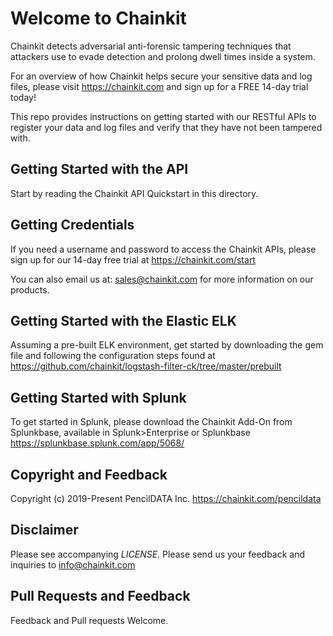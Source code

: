 # Welcome to Chainkit

Chainkit detects adversarial anti-forensic tampering techniques that attackers use to evade detection and prolong dwell times inside a system.

For an overview of how Chainkit helps secure your sensitive data and log files, please visit https://chainkit.com and sign up for a FREE 14-day trial today!

This repo provides instructions on getting started with our RESTful APIs to register your data and log files and verify that they have not been tampered with.

## Getting Started with the API

Start by reading the Chainkit API Quickstart in this directory.

## Getting Credentials

If you need a username and password to access the Chainkit APIs, please sign up for our 14-day free trial at https://chainkit.com/start

You can also email us at: sales@chainkit.com for more information on our products.

## Getting Started with the Elastic ELK

Assuming a pre-built ELK environment, get started by downloading the gem file and following the configuration steps found at https://github.com/chainkit/logstash-filter-ck/tree/master/prebuilt

## Getting Started with Splunk

To get started in Splunk, please download the Chainkit Add-On from Splunkbase, available in Splunk>Enterprise or Splunkbase https://splunkbase.splunk.com/app/5068/
 
## Copyright and Feedback

Copyright (c) 2019-Present PencilDATA Inc. https://chainkit.com/pencildata

## Disclaimer

Please see accompanying *LICENSE*. Please send us your feedback and inquiries
to [info@chainkit.com](mailto:info@chainkit.com)

## Pull Requests and Feedback

Feedback and Pull requests Welcome.
